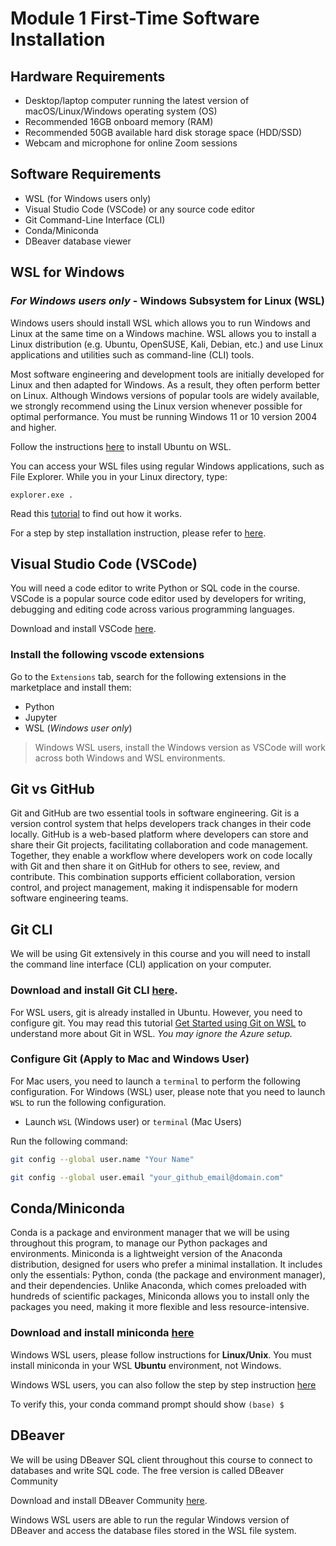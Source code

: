 # Module 1 First-Time Software Installation

## Hardware Requirements
- Desktop/laptop computer running the latest version of macOS/Linux/Windows operating system (OS)
- Recommended 16GB onboard memory (RAM) 
- Recommended 50GB available hard disk storage space (HDD/SSD)
- Webcam and microphone for online Zoom sessions

## Software Requirements

- WSL (for Windows users only)
- Visual Studio Code (VSCode) or any source code editor
- Git Command-Line Interface (CLI)
- Conda/Miniconda
- DBeaver database viewer

## WSL for Windows

### *For Windows users only* - Windows Subsystem for Linux (WSL)

Windows users should install WSL which allows you to run Windows and Linux at the same time on a Windows machine. WSL allows you to install a Linux distribution (e.g. Ubuntu, OpenSUSE, Kali, Debian, etc.) and use Linux applications and utilities such as command-line (CLI) tools. 

Most software engineering and development tools are initially developed for Linux and then adapted for Windows. As a result, they often perform better on Linux. Although Windows versions of popular tools are widely available, we strongly recommend using the Linux version whenever possible for optimal performance.
You must be running Windows 11 or 10 version 2004 and higher. 

Follow the instructions [here](https://learn.microsoft.com/en-us/windows/wsl/install) to install Ubuntu on WSL.

You can access your WSL files using regular Windows applications, such as File Explorer. While you in your Linux directory, type: 

`explorer.exe .`

Read this [tutorial](https://learn.microsoft.com/en-us/windows/wsl/filesystems) to find out how it works.

For a step by step installation instruction, please refer to [here](install_wsl.md).

## Visual Studio Code (VSCode)

You will need a code editor to write Python or SQL code in the course. VSCode is a popular source code editor used by developers for writing, debugging and editing code across various programming languages. 

Download and install VSCode [here](https://code.visualstudio.com/download).

### Install the following vscode extensions

Go to the `Extensions` tab, search for the following extensions in the marketplace and install them:

- Python
- Jupyter
- WSL (*Windows user only*)

> Windows WSL users, install the Windows version as VSCode will work across both Windows and WSL environments.

## Git vs GitHub

Git and GitHub are two essential tools in software engineering. Git is a version control system that helps developers track changes in their code locally. GitHub is a web-based platform where developers can store and share their Git projects, facilitating collaboration and code management. Together, they enable a workflow where developers work on code locally with Git and then share it on GitHub for others to see, review, and contribute. This combination supports efficient collaboration, version control, and project management, making it indispensable for modern software engineering teams.

## Git CLI

We will be using Git extensively in this course and you will need to install the command line interface (CLI) application on your computer.

### Download and install Git CLI [here](https://git-scm.com/downloads).

For WSL users, git is already installed in Ubuntu. However, you need to configure git. You may read this tutorial [Get Started using Git on WSL](https://learn.microsoft.com/en-us/windows/wsl/tutorials/wsl-git) to understand more about Git in WSL. *You may ignore the Azure setup.*

### Configure Git (Apply to Mac and Windows User)
For Mac users, you need to launch a `terminal` to perform the following configuration. For Windows (WSL) user, please note that you need to launch `WSL` to run the following configuration.

- Launch `WSL` (Windows user) or `terminal` (Mac Users)

Run the following command:
```bash
git config --global user.name "Your Name"
```

```bash
git config --global user.email "your_github_email@domain.com"
```


## Conda/Miniconda

Conda is a package and environment manager that we will be using throughout this program, to manage our Python packages and environments. Miniconda is a lightweight version of the Anaconda distribution, designed for users who prefer a minimal installation. It includes only the essentials: Python, conda (the package and environment manager), and their dependencies. Unlike Anaconda, which comes preloaded with hundreds of scientific packages, Miniconda allows you to install only the packages you need, making it more flexible and less resource-intensive.

### Download and install miniconda [here](https://www.anaconda.com/docs/getting-started/miniconda/main)

Windows WSL users, please follow instructions for **Linux/Unix**. You must install miniconda in your WSL **Ubuntu** environment, not Windows.

Windows WSL users, you can also follow the step by step instruction [here](wsl_install_miniconda.md) 

To verify this, your conda command prompt should show `(base) $`

## DBeaver

We will be using DBeaver SQL client throughout this course to connect to databases and write SQL code. The free version is called DBeaver Community 

Download and install DBeaver Community [here](https://dbeaver.io/download/).

Windows WSL users are able to run the regular Windows version of DBeaver and access the database files stored in the WSL file system.

